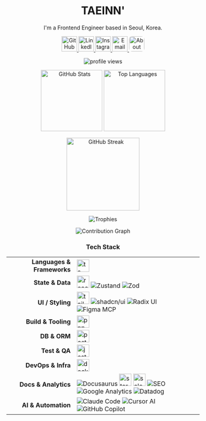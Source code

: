 <div align="center">

  <!-- Hero / Intro -->
  <h1>TAEINN'</h1>
  <p>I'm a Frontend Engineer based in Seoul, Korea.</p>

  <!-- Social Badges -->
  <p>
    <a href="https://github.com/jungtaeinn" target="_blank">
      <img src="https://skillicons.dev/icons?i=github&theme=light" height="40" alt="GitHub" />
    </a>
    <a href="https://www.linkedin.com/in/jungtaeinn5493/" target="_blank">
      <img src="https://skillicons.dev/icons?i=linkedin&theme=light" height="40" alt="LinkedIn" />
    </a>
    <a href="https://www.instagram.com/_jungtaeinn/" target="_blank">
      <img src="https://skillicons.dev/icons?i=instagram&theme=light" height="40" alt="Instagram" />
    </a>
    <a href="mailto:asgard5493@gmail.com">
      <img src="https://skillicons.dev/icons?i=gmail&theme=light" height="40" alt="Email" />
    </a>
    <a href="https://jungtaeinn.github.io/about/" target="_blank" title="About">
      <img src="https://jungtaeinn.github.io/images/profile.png" height="40" alt="About" style="border-radius:20%" />
    </a>
  </p>

  <!-- Visitor Counter -->
  <p>
    <img src="https://komarev.com/ghpvc/?username=jungtaeinn&label=Profile%20Views&color=0e75b6&style=flat" alt="profile views" />
  </p>

  <!-- GitHub Stats (github-readme-stats) -->
  <p>
    <img height="160" src="https://github-readme-stats.vercel.app/api?username=jungtaeinn&show_icons=true&theme=radical&hide_border=true&count_private=true&include_all_commits=true" alt="GitHub Stats" />
    <img height="160" src="https://github-readme-stats.vercel.app/api/top-langs/?username=jungtaeinn&layout=compact&langs_count=8&theme=radical&hide_border=true" alt="Top Languages" />
  </p>

  <!-- Streak (streak-stats) -->
  <p>
    <img height="190" src="https://streak-stats.demolab.com?user=jungtaeinn&theme=radical&hide_border=true" alt="GitHub Streak" />
  </p>

  <!-- Trophies (github-profile-trophy) -->
  <p>
    <img src="https://github-profile-trophy.vercel.app/?username=jungtaeinn&theme=onedark&no-frame=true&row=1&column=7" alt="Trophies" />
  </p>

  <!-- Activity Graph (github-readme-activity-graph) -->
  <p>
    <img src="https://github-readme-activity-graph.vercel.app/graph?username=jungtaeinn&theme=react-dark&hide_border=true&area=true" alt="Contribution Graph" />
  </p>

  <!-- Tech Stack -->
  <h3>Tech Stack</h3>
  <table>
    <tr>
      <td align="right"><b>Languages & Frameworks</b></td>
      <td align="left">
        <img src="https://skillicons.dev/icons?i=ts,js,react,nextjs,nodejs,python" height="32" alt="ts, js, react, nextjs, nodejs, python" />
      </td>
    </tr>
    <tr>
      <td align="right"><b>State & Data</b></td>
      <td align="left">
        <img src="https://skillicons.dev/icons?i=reactquery,redux" height="32" alt="react query, redux" />
        <img src="https://img.shields.io/badge/Zustand-4433FF?style=flat&logo=react&logoColor=white" alt="Zustand" />
        <img src="https://img.shields.io/badge/Zod-3E67B1?style=flat&logo=zod&logoColor=white" alt="Zod" />
      </td>
    </tr>
    <tr>
      <td align="right"><b>UI / Styling</b></td>
      <td align="left">
        <img src="https://skillicons.dev/icons?i=tailwind,storybook" height="32" alt="tailwind, storybook" />
        <img src="https://img.shields.io/badge/shadcn%2Fui-000000?style=flat&logo=radixui&logoColor=white" alt="shadcn/ui" />
        <img src="https://img.shields.io/badge/Radix%20UI-161618?style=flat&logo=radixui&logoColor=white" alt="Radix UI" />
        <img src="https://img.shields.io/badge/Figma%20MCP-000000?style=flat&logo=figma&logoColor=white" alt="Figma MCP" />
      </td>
    </tr>
    <tr>
      <td align="right"><b>Build & Tooling</b></td>
      <td align="left">
        <img src="https://skillicons.dev/icons?i=pnpm,turborepo,webpack,babel,eslint,prettier" height="32" alt="pnpm, turborepo, webpack, babel, eslint, prettier" />
      </td>
    </tr>
    <tr>
      <td align="right"><b>DB & ORM</b></td>
      <td align="left">
        <img src="https://skillicons.dev/icons?i=postgres,oracle,prisma" height="32" alt="postgres, oracle, prisma" />
      </td>
    </tr>
    <tr>
      <td align="right"><b>Test & QA</b></td>
      <td align="left">
        <img src="https://skillicons.dev/icons?i=jest,cypress,playwright" height="32" alt="jest, cypress, playwright" />
      </td>
    </tr>
    <tr>
      <td align="right"><b>DevOps & Infra</b></td>
      <td align="left">
        <img src="https://skillicons.dev/icons?i=docker,kubernetes,jenkins,github,gitlab" height="32" alt="docker, kubernetes, jenkins, github, gitlab" />
      </td>
    </tr>
    <tr>
      <td align="right"><b>Docs & Analytics</b></td>
      <td align="left">
        <img src="https://img.shields.io/badge/Docusaurus-3ECC5F?style=flat&logo=docusaurus&logoColor=000" alt="Docusaurus" />
        <img src="https://skillicons.dev/icons?i=storybook" height="32" alt="storybook" />
        <img src="https://skillicons.dev/icons?i=selenium" height="32" alt="selenium" />
        <img src="https://img.shields.io/badge/SEO-000000?style=flat&logo=googlesearchconsole&logoColor=white" alt="SEO" />
        <img src="https://img.shields.io/badge/Google%20Analytics-E37400?style=flat&logo=googleanalytics&logoColor=white" alt="Google Analytics" />
        <img src="https://img.shields.io/badge/Datadog-632CA6?style=flat&logo=datadog&logoColor=white" alt="Datadog" />
      </td>
    </tr>
    <tr>
      <td align="right"><b>AI & Automation</b></td>
      <td align="left">
        <img src="https://img.shields.io/badge/Claude%20Code-111827?style=flat&logo=anthropic&logoColor=white" alt="Claude Code" />
        <img src="https://img.shields.io/badge/Cursor%20AI-000000?style=flat&logo=cursor&logoColor=white" alt="Cursor AI" />
        <img src="https://img.shields.io/badge/GitHub%20Copilot-000000?style=flat&logo=githubcopilot&logoColor=white" alt="GitHub Copilot" />
      </td>
    </tr>
  </table>

</div>
